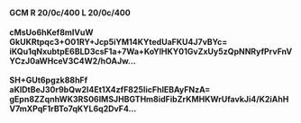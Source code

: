 #### GCM R 20/0c/400 L 20/0c/400
**cMsUo6hKef8mIVuW**<br/>**GkUKRtpqc3+O01RY+Jcp5iYM14KYtedUaFKU4J7vBYc=**<br/>**iKQu1qNxubtpE6BLD3csF1a+7Wa+KoYlHKY01GvZxUy5zQpNNRyfPrvFnVYCzJ0aWHceV3C4W2/hOAJw...**<br/><br/>
**SH+GUt6pgzk88hFf**<br/>**aKlDtBeJ30r9bQw2I4Et1X4zfF825IicFhIEBAyFNzA=**<br/>**gEpn8ZZqnhWK3RS06IMSJHBGTHm8idFibZrKMHKWrUfavkJi4/K2iAhHV7mXPqF1rBTo7qKYL6q2DvF4...**